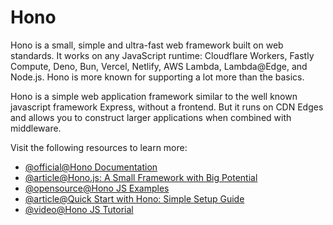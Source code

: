 # Hono

Hono is a small, simple and ultra-fast web framework built on web standards. It works on any JavaScript runtime: Cloudflare Workers, Fastly Compute, Deno, Bun, Vercel, Netlify, AWS Lambda, Lambda@Edge, and Node.js. Hono is more known for supporting a lot more than the basics.

Hono is a simple web application framework similar to the well known javascript framework Express, without a frontend. But it runs on CDN Edges and allows you to construct larger applications when combined with middleware. 

Visit the following resources to learn more:

- [@official@Hono Documentation](https://hono.dev/docs/)
- [@article@Hono.js: A Small Framework with Big Potential](https://medium.com/@appvintechnologies/hono-js-a-small-framework-with-big-potential-15a093fc5c07)
- [@opensource@Hono JS Examples](https://github.com/honojs/examples)
- [@article@Quick Start with Hono: Simple Setup Guide](https://dev.to/koshirok096/quick-start-with-hono-simple-setup-guide-bite-sized-article-lhe)
- [@video@Hono JS Tutorial](https://www.youtube.com/watch?v=gY-TK33G6kQ)
